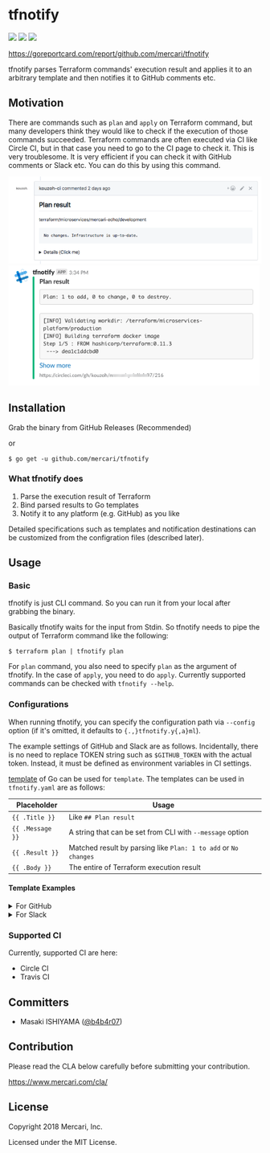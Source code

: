tfnotify
========

[![][circleci-svg]][circleci] [![][codecov-svg]](codecov) [![][goreportcard-svg]][goreportcard]

[circleci]: https://circleci.com/gh/mercari/tfnotify/tree/master
[circleci-svg]: https://circleci.com/gh/mercari/tfnotify/tree/master.svg?style=svg
[codecov]: https://codecov.io/gh/mercari/tfnotify
[codecov-svg]: https://codecov.io/gh/mercari/tfnotify/branch/master/graph/badge.svg
[goreportcard]: https://goreportcard.com/badge/github.com/mercari/tfnotify
[goreportcard-svg]: https://goreportcard.com/badge/github.com/mercari/tfnotify
https://goreportcard.com/report/github.com/mercari/tfnotify

tfnotify parses Terraform commands' execution result and applies it to an arbitrary template and then notifies it to GitHub comments etc.

## Motivation

There are commands such as `plan` and `apply` on Terraform command, but many developers think they would like to check if the execution of those commands succeeded.
Terraform commands are often executed via CI like Circle CI, but in that case you need to go to the CI page to check it.
This is very troublesome. It is very efficient if you can check it with GitHub comments or Slack etc.
You can do this by using this command.

<img src="./misc/1.png" width="600">

<img src="./misc/2.png" width="500">

## Installation

Grab the binary from GitHub Releases (Recommended)

or

```console
$ go get -u github.com/mercari/tfnotify
```


### What tfnotify does

1. Parse the execution result of Terraform
2. Bind parsed results to Go templates
3. Notify it to any platform (e.g. GitHub) as you like

Detailed specifications such as templates and notification destinations can be customized from the configration files (described later).

## Usage

### Basic

tfnotify is just CLI command. So you can run it from your local after grabbing the binary.

Basically tfnotify waits for the input from Stdin. So tfnotify needs to pipe the output of Terraform command like the following:

```console
$ terraform plan | tfnotify plan
```

For `plan` command, you also need to specify `plan` as the argument of tfnotify. In the case of `apply`, you need to do `apply`. Currently supported commands can be checked with `tfnotify --help`.

### Configurations

When running tfnotify, you can specify the configuration path via `--config` option (if it's omitted, it defaults to `{.,}tfnotify.y{,a}ml`).

The example settings of GitHub and Slack are as follows. Incidentally, there is no need to replace TOKEN string such as `$GITHUB_TOKEN` with the actual token. Instead, it must be defined as environment variables in CI settings.

[template](https://golang.org/pkg/text/template/) of Go can be used for `template`. The templates can be used in `tfnotify.yaml` are as follows:

Placeholder | Usage
---|---
`{{ .Title }}` | Like `## Plan result`
`{{ .Message }}` | A string that can be set from CLI with `--message` option
`{{ .Result }}` | Matched result by parsing like `Plan: 1 to add` or `No changes`
`{{ .Body }}` | The entire of Terraform execution result

#### Template Examples

<details>
<summary>For GitHub</summary>

```yaml
---
ci: circleci
notifier:
  github:
    token: $GITHUB_TOKEN
    repository:
      owner: "mercari"
      name: "tfnotify"
terraform:
  fmt:
    {{ .Title }}

    {{ .Message }}

    {{ .Result }}

    {{ .Body }}
  plan:
    template: |
      {{ .Title }}
      {{ .Message }}
      {{if .Result}}
      <pre><code> {{ .Result }}
      </pre></code>
      {{end}}
      <details><summary>Details (Click me)</summary>
      <pre><code> {{ .Body }}
      </pre></code></details>
  apply:
    template: |
      {{ .Title }}
      {{ .Message }}
      {{if .Result}}
      <pre><code> {{ .Result }}
      </pre></code>
      {{end}}
      <details><summary>Details (Click me)</summary>
      <pre><code> {{ .Body }}
      </pre></code></details>
```

</details>

<details>
<summary>For Slack</summary>

```yaml
---
ci: circleci
notifier:
  slack:
    token: $GITHUB_TOKEN
terraform:
  plan:
    template: |
      {{ .Message }}
      {{if .Result}}
      ```
      {{ .Result }}
      ```
      {{end}}
      ```
      {{ .Body }}
      ```
```

</details>

### Supported CI

Currently, supported CI are here:

- Circle CI
- Travis CI

## Committers

 * Masaki ISHIYAMA ([@b4b4r07](https://github.com/b4b4r07))

## Contribution

Please read the CLA below carefully before submitting your contribution.

https://www.mercari.com/cla/

## License

Copyright 2018 Mercari, Inc.

Licensed under the MIT License.
